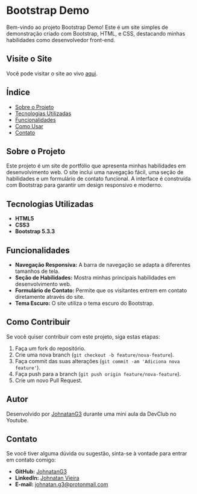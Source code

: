 # Bootstrap Demo

Bem-vindo ao projeto Bootstrap Demo! Este é um site simples de demonstração criado com Bootstrap, HTML, e CSS, destacando minhas habilidades como desenvolvedor front-end.

## Visite o Site

Você pode visitar o site ao vivo [aqui](https://site-bootstrap-demo.netlify.app/).

## Índice

- [Sobre o Projeto](#sobre-o-projeto)
- [Tecnologias Utilizadas](#tecnologias-utilizadas)
- [Funcionalidades](#funcionalidades)
- [Como Usar](#como-usar)
- [Contato](#contato)

## Sobre o Projeto

Este projeto é um site de portfólio que apresenta minhas habilidades em desenvolvimento web. O site inclui uma navegação fácil, uma seção de habilidades e um formulário de contato funcional. A interface é construída com Bootstrap para garantir um design responsivo e moderno.

## Tecnologias Utilizadas

- **HTML5**
- **CSS3**
- **Bootstrap 5.3.3**

## Funcionalidades

- **Navegação Responsiva:** A barra de navegação se adapta a diferentes tamanhos de tela.
- **Seção de Habilidades:** Mostra minhas principais habilidades em desenvolvimento web.
- **Formulário de Contato:** Permite que os visitantes entrem em contato diretamente através do site.
- **Tema Escuro:** O site utiliza o tema escuro do Bootstrap.

## Como Contribuir

Se você quiser contribuir com este projeto, siga estas etapas:

1. Faça um fork do repositório.
2. Crie uma nova branch (`git checkout -b feature/nova-feature`).
3. Faça commit das suas alterações (`git commit -am 'Adiciona nova feature'`).
4. Faça push para a branch (`git push origin feature/nova-feature`).
5. Crie um novo Pull Request.

## Autor

Desenvolvido por [JohnatanG3](https://github.com/SeuUsuario) durante uma mini aula da DevClub no Youtube.

## Contato

Se você tiver alguma dúvida ou sugestão, sinta-se à vontade para entrar em contato comigo:

- **GitHub:** [JohnatanG3](https://github.com/SeuUsuario)
- **LinkedIn:** [Johnatan Vieira](https://www.linkedin.com/in/johnatan-vieira-a602542aa/)
- **E-mail:** johnatan.g3@protonmail.com
